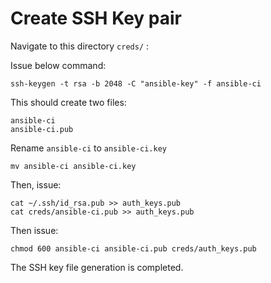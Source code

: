 # Create SSH Key pair

Navigate to this directory `creds/` :

Issue below command:

```
ssh-keygen -t rsa -b 2048 -C "ansible-key" -f ansible-ci
```

This should create two files:

```
ansible-ci
ansible-ci.pub
```

Rename `ansible-ci` to `ansible-ci.key`

```
mv ansible-ci ansible-ci.key
```

Then, issue:

```
cat ~/.ssh/id_rsa.pub >> auth_keys.pub
cat creds/ansible-ci.pub >> auth_keys.pub
```

Then issue:

```
chmod 600 ansible-ci ansible-ci.pub creds/auth_keys.pub
```

The SSH key file generation is completed.
